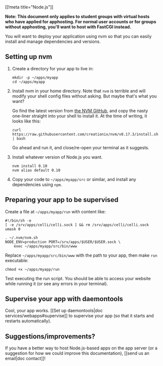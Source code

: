 [[!meta title="Node.js"]]

**Note: This document only applies to student groups with virtual hosts who
have applied for apphosting. For normal user accounts or for groups without
apphosting, you'll want to host with FastCGI instead.**

You will want to deploy your application using nvm so that you can easily
install and manage dependencies and versions.

## Setting up nvm

1. Create a directory for your app to live in:

       mkdir -p ~/apps/myapp
       cd ~/apps/myapp

2. Install nvm in your home directory. Note that `nvm` is terrible and will
   modify your shell config files without asking. But maybe that's what you
   want?

   Go find the latest version from [the NVM GitHub][nvm-github], and copy the
   nasty one-liner straight into your shell to install it. At the time of
   writing, it looks like this:

       curl https://raw.githubusercontent.com/creationix/nvm/v0.17.3/install.sh | bash

   Go ahead and run it, and close/re-open your terminal as it suggests.

3. Install whatever version of Node.js you want.

       nvm install 0.10
       nvm alias default 0.10

4. Copy your code to `~/apps/myapp/src` or similar, and install any
   dependencies using `npm`.

## Preparing your app to be supervised

Create a file at `~/apps/myapp/run` with content like:

    #!/bin/sh -e
    [ -e /srv/apps/celli/celli.sock ] && rm /srv/apps/celli/celli.sock
    umask 0

    . ~/.nvm/nvm.sh
    NODE_ENV=production PORT=/srv/apps/$USER/$USER.sock \
        exec ~/apps/myapp/src/bin/www

Replace `~/apps/myapp/src/bin/www` with the path to your app, then make `run`
executable:

    chmod +x ~/apps/myapp/run

Test executing the run script. You should be able to access your website while
running it (or see any errors in your terminal).

## Supervise your app with daemontools

Cool, your app works. [[Set up daemontools|doc services/webapps#supervise]] to
supervise your app (so that it starts and restarts automatically).

## Suggestions/improvements?

If you have a better way to host Node.js-based apps on the app server (or a
suggestion for how we could improve this documentation),
[[send us an email|doc contact]]!

[nvm-github]: https://github.com/creationix/nvm
